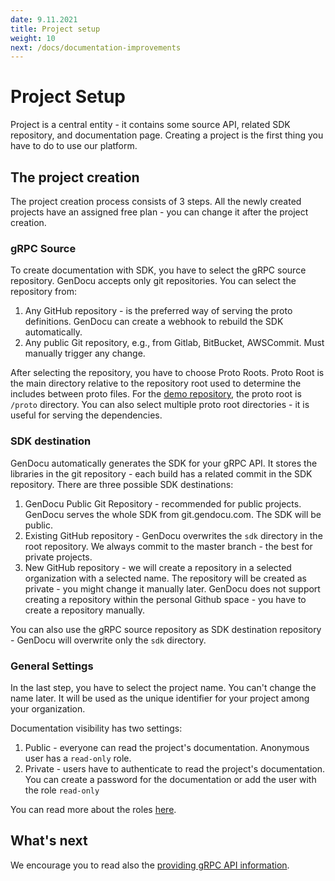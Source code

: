 ```yaml
---
date: 9.11.2021
title: Project setup
weight: 10
next: /docs/documentation-improvements
---
```

# Project Setup

Project is a central entity - it contains some source API, related SDK repository, and documentation page.
Creating a project is the first thing you have to do to use our platform.

## The project creation

The project creation process consists of 3 steps. All the newly created projects have an assigned free plan - you can change it after the project creation.

### gRPC Source

To create documentation with SDK, you have to select the gRPC source repository. GenDocu accepts only git repositories.
You can select the repository from:

1. Any GitHub repository - is the preferred way of serving the proto definitions. GenDocu can create a webhook to rebuild the SDK automatically.
2. Any public Git repository, e.g., from Gitlab, BitBucket, AWSCommit. Must manually trigger any change.

After selecting the repository, you have to choose Proto Roots.
Proto Root is the main directory relative to the repository root used to determine the includes between proto files.
For the [demo repository](https://github.com/gendocu-com-examples/library-app), the proto root is `/proto` directory.
You can also select multiple proto root directories - it is useful for serving the dependencies.

### SDK destination

GenDocu automatically generates the SDK for your gRPC API. It stores the libraries in the git repository - each build has a related commit in the SDK repository.
There are three possible SDK destinations:
1. GenDocu Public Git Repository - recommended for public projects. GenDocu serves the whole SDK from git.gendocu.com. The SDK will be public.
2. Existing GitHub repository - GenDocu overwrites the `sdk` directory in the root repository. We always commit to the master branch - the best for private projects.
3. New GitHub repository - we will create a repository in a selected organization with a selected name. The repository will be created as private - you might change it manually later.
   GenDocu does not support creating a repository within the personal Github space - you have to create a repository manually.

You can also use the gRPC source repository as SDK destination repository - GenDocu will overwrite only the `sdk` directory.

### General Settings

In the last step, you have to select the project name. You can't change the name later.
It will be used as the unique identifier for your project among your organization.

Documentation visibility has two settings:

1. Public - everyone can read the project's documentation. Anonymous user has a `read-only` role.
2. Private - users have to authenticate to read the project's documentation. You can create a password for the documentation or add the user with the role `read-only`

You can read more about the roles [here](/docs/managing-users/#role-based-access).

## What's next

We encourage you to read also the [providing gRPC API information](/docs/providing-grpc-api-information/).